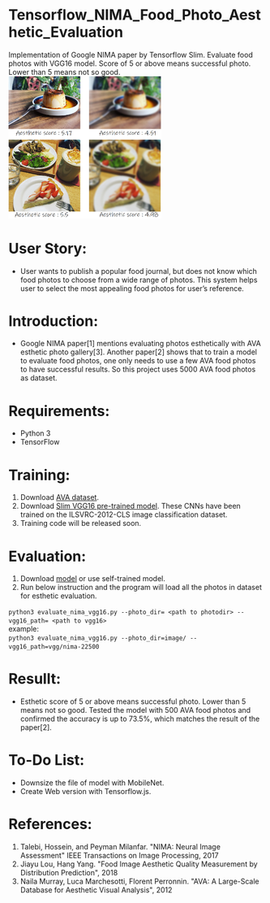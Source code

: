 # Tensorflow_NIMA_Food_Photo_Aesthetic_Evaluation
Implementation of Google NIMA paper by Tensorflow Slim. Evaluate food photos with VGG16 model. Score of 5 or above means successful photo. Lower than 5 means not so good.</br>
<img src="https://github.com/masterTW/Tensorflow_NIMA_Food_Photo_Aesthetic_Evaluation/blob/master/web_photo.png?raw=true" height=60% width=60%>
# User Story:
  - User wants to publish a popular food journal, but does not know which food photos to choose from a wide range of photos. This system helps user to select the most appealing food photos for user’s reference. 

# Introduction:
- Google NIMA paper[1] mentions evaluating photos esthetically with AVA esthetic photo gallery[3]. Another paper[2] shows that to train a model to evaluate food photos, one only needs to use a few AVA food photos to have successful results. So this project uses 5000 AVA food photos as dataset.
# Requirements:
  - Python 3
  - TensorFlow

# Training:
1. Download [AVA dataset](https://github.com/mtobeiyf/ava_downloader).
2. Download [Slim VGG16 pre-trained model](https://github.com/tensorflow/models/tree/master/research/slim). These CNNs have been trained on the ILSVRC-2012-CLS image classification dataset.
3. Training code will be released soon.
# Evaluation:
1. Download [model](https://drive.google.com/file/d/16eK7ByJi1zV68v7OS6LKshDlll-AeSpj/view?usp=sharing)  or use self-trained model.
2. Run below instruction and the program will load all the photos in dataset for esthetic evaluation. <br />

```python3 evaluate_nima_vgg16.py --photo_dir= <path to photodir> --vgg16_path= <path to vgg16>```</br>
example:</br>
```python3 evaluate_nima_vgg16.py --photo_dir=image/ --vgg16_path=vgg/nima-22500```
# Resullt:
  - Esthetic score of 5 or above means successful photo. Lower than 5 means not so good. Tested the model with 500 AVA food photos and confirmed the accuracy is up to 73.5%, which matches the result of the paper[2].
# To-Do List:
  - Downsize the file of model with MobileNet.
  - Create Web version with Tensorflow.js.
# References:
 1.   Talebi, Hossein, and Peyman Milanfar. "NIMA: Neural Image Assessment" IEEE Transactions on Image Processing, 2017
 2.   Jiayu Lou, Hang Yang. "Food Image Aesthetic Quality Measurement by Distribution Prediction", 2018
 3.   Naila Murray, Luca Marchesotti, Florent Perronnin. "AVA: A Large-Scale Database for Aesthetic Visual Analysis", 2012
